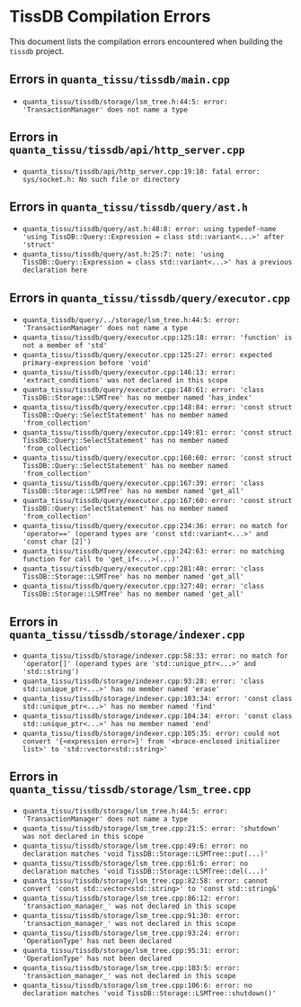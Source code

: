 # TissDB Compilation Errors

This document lists the compilation errors encountered when building the `tissdb` project.

## Errors in `quanta_tissu/tissdb/main.cpp`

- `quanta_tissu/tissdb/storage/lsm_tree.h:44:5: error: 'TransactionManager' does not name a type`

## Errors in `quanta_tissu/tissdb/api/http_server.cpp`

- `quanta_tissu/tissdb/api/http_server.cpp:19:10: fatal error: sys/socket.h: No such file or directory`

## Errors in `quanta_tissu/tissdb/query/ast.h`

- `quanta_tissu/tissdb/query/ast.h:48:8: error: using typedef-name 'using TissDB::Query::Expression = class std::variant<...>' after 'struct'`
- `quanta_tissu/tissdb/query/ast.h:25:7: note: 'using TissDB::Query::Expression = class std::variant<...>' has a previous declaration here`

## Errors in `quanta_tissu/tissdb/query/executor.cpp`

- `quanta_tissdb/query/../storage/lsm_tree.h:44:5: error: 'TransactionManager' does not name a type`
- `quanta_tissu/tissdb/query/executor.cpp:125:18: error: 'function' is not a member of 'std'`
- `quanta_tissu/tissdb/query/executor.cpp:125:27: error: expected primary-expression before 'void'`
- `quanta_tissu/tissdb/query/executor.cpp:146:13: error: 'extract_conditions' was not declared in this scope`
- `quanta_tissu/tissdb/query/executor.cpp:148:61: error: 'class TissDB::Storage::LSMTree' has no member named 'has_index'`
- `quanta_tissu/tissdb/query/executor.cpp:148:84: error: 'const struct TissDB::Query::SelectStatement' has no member named 'from_collection'`
- `quanta_tissu/tissdb/query/executor.cpp:149:81: error: 'const struct TissDB::Query::SelectStatement' has no member named 'from_collection'`
- `quanta_tissu/tissdb/query/executor.cpp:160:60: error: 'const struct TissDB::Query::SelectStatement' has no member named 'from_collection'`
- `quanta_tissu/tissdb/query/executor.cpp:167:39: error: 'class TissDB::Storage::LSMTree' has no member named 'get_all'`
- `quanta_tissu/tissdb/query/executor.cpp:167:60: error: 'const struct TissDB::Query::SelectStatement' has no member named 'from_collection'`
- `quanta_tissu/tissdb/query/executor.cpp:234:36: error: no match for 'operator==' (operand types are 'const std::variant<...>' and 'const char [2]')`
- `quanta_tissu/tissdb/query/executor.cpp:242:63: error: no matching function for call to 'get_if<...>(...)'`
- `quanta_tissu/tissdb/query/executor.cpp:281:40: error: 'class TissDB::Storage::LSMTree' has no member named 'get_all'`
- `quanta_tissu/tissdb/query/executor.cpp:327:40: error: 'class TissDB::Storage::LSMTree' has no member named 'get_all'`

## Errors in `quanta_tissu/tissdb/storage/indexer.cpp`

- `quanta_tissu/tissdb/storage/indexer.cpp:58:33: error: no match for 'operator[]' (operand types are 'std::unique_ptr<...>' and 'std::string')`
- `quanta_tissu/tissdb/storage/indexer.cpp:93:28: error: 'class std::unique_ptr<...>' has no member named 'erase'`
- `quanta_tissu/tissdb/storage/indexer.cpp:103:34: error: 'const class std::unique_ptr<...>' has no member named 'find'`
- `quanta_tissu/tissdb/storage/indexer.cpp:104:34: error: 'const class std::unique_ptr<...>' has no member named 'end'`
- `quanta_tissu/tissdb/storage/indexer.cpp:105:35: error: could not convert '{<expression error>}' from '<brace-enclosed initializer list>' to 'std::vector<std::string>'`

## Errors in `quanta_tissu/tissdb/storage/lsm_tree.cpp`

- `quanta_tissu/tissdb/storage/lsm_tree.h:44:5: error: 'TransactionManager' does not name a type`
- `quanta_tissu/tissdb/storage/lsm_tree.cpp:21:5: error: 'shutdown' was not declared in this scope`
- `quanta_tissu/tissdb/storage/lsm_tree.cpp:49:6: error: no declaration matches 'void TissDB::Storage::LSMTree::put(...)'`
- `quanta_tissu/tissdb/storage/lsm_tree.cpp:61:6: error: no declaration matches 'void TissDB::Storage::LSMTree::del(...)'`
- `quanta_tissu/tissdb/storage/lsm_tree.cpp:82:58: error: cannot convert 'const std::vector<std::string>' to 'const std::string&'`
- `quanta_tissu/tissdb/storage/lsm_tree.cpp:86:12: error: 'transaction_manager_' was not declared in this scope`
- `quanta_tissu/tissdb/storage/lsm_tree.cpp:91:30: error: 'transaction_manager_' was not declared in this scope`
- `quanta_tissu/tissdb/storage/lsm_tree.cpp:93:24: error: 'OperationType' has not been declared`
- `quanta_tissu/tissdb/storage/lsm_tree.cpp:95:31: error: 'OperationType' has not been declared`
- `quanta_tissu/tissdb/storage/lsm_tree.cpp:103:5: error: 'transaction_manager_' was not declared in this scope`
- `quanta_tissu/tissdb/storage/lsm_tree.cpp:106:6: error: no declaration matches 'void TissDB::Storage::LSMTree::shutdown()'`
